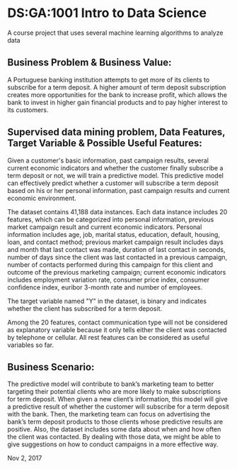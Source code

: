# DS:GA:1001 Intro to Data Science
A course project that uses several machine learning algorithms to analyze data

## Business Problem & Business Value: 

A Portuguese banking institution attempts to get more of its clients to subscribe for a term deposit. A higher amount of term deposit subscription creates more opportunities for the bank to increase profit, which allows the bank to invest in higher gain financial products and to pay higher interest to its customers. 

## Supervised data mining problem, Data Features, Target Variable & Possible Useful Features:

Given a customer's basic information, past campaign results, several current economic indicators and whether the customer finally subscribe a term deposit or not, we will train a predictive model. This predictive model can effectively predict whether a customer will subscribe a term deposit based on his or her personal information, past campaign results and current economic environment.

The dataset contains 41,188 data instances. Each data instance includes 20 features, which can be categorized into personal information, previous market campaign result and current economic indicators. Personal information includes age, job, marital status, education, default, housing, loan, and contact method; previous market campaign result includes days and month that last contact was made, duration of last contact in seconds, number of days since the client was last contacted in a previous campaign, number of contacts performed during this campaign for this client and outcome of the previous marketing campaign; current economic indicators includes employment variation rate, consumer price index, consumer confidence index, euribor 3-month rate and number of employees.

The target variable named "Y" in the dataset, is binary and indicates whether the client has subscribed for a term deposit. 

Among the 20 features, contact communication type will not be considered as explanatory variable because it only tells either the client was contacted by telephone or cellular. All rest features can be considered as useful variables so far. 

## Business Scenario:

The predictive model will contribute to bank’s marketing team to better targeting their potential clients who are more likely to make subscriptions for term deposit. When given a new client’s information, this model will give a predictive result of whether the customer will subscribe for a term deposit with the bank. Then, the marketing team can focus on advertising the bank’s term deposit products to those clients whose predictive results are positive. Also, the dataset includes some data about when and how often the client was contacted. By dealing with those data, we might be able to give suggestions on how to conduct campaigns in a more effective way.

Nov 2, 2017
